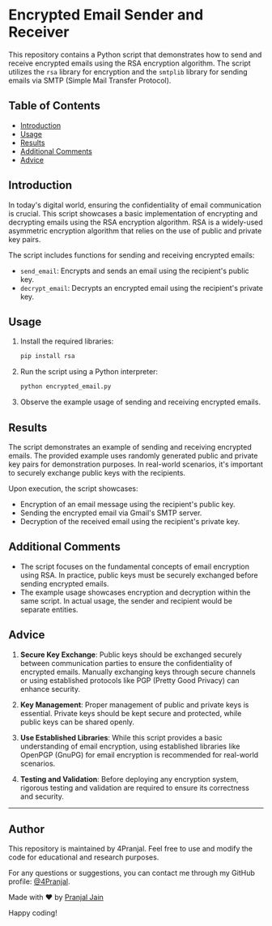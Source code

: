 # Encrypted Email Sender and Receiver

This repository contains a Python script that demonstrates how to send and receive encrypted emails using the RSA encryption algorithm. The script utilizes the `rsa` library for encryption and the `smtplib` library for sending emails via SMTP (Simple Mail Transfer Protocol).

## Table of Contents

- [Introduction](#introduction)
- [Usage](#usage)
- [Results](#results)
- [Additional Comments](#additional-comments)
- [Advice](#advice)

## Introduction

In today's digital world, ensuring the confidentiality of email communication is crucial. This script showcases a basic implementation of encrypting and decrypting emails using the RSA encryption algorithm. RSA is a widely-used asymmetric encryption algorithm that relies on the use of public and private key pairs.

The script includes functions for sending and receiving encrypted emails:
- `send_email`: Encrypts and sends an email using the recipient's public key.
- `decrypt_email`: Decrypts an encrypted email using the recipient's private key.

## Usage

1. Install the required libraries:
   ```bash
   pip install rsa
   ```

2. Run the script using a Python interpreter:
   ```bash
   python encrypted_email.py
   ```

3. Observe the example usage of sending and receiving encrypted emails.

## Results

The script demonstrates an example of sending and receiving encrypted emails. The provided example uses randomly generated public and private key pairs for demonstration purposes. In real-world scenarios, it's important to securely exchange public keys with the recipients.

Upon execution, the script showcases:
- Encryption of an email message using the recipient's public key.
- Sending the encrypted email via Gmail's SMTP server.
- Decryption of the received email using the recipient's private key.

## Additional Comments

- The script focuses on the fundamental concepts of email encryption using RSA. In practice, public keys must be securely exchanged before sending encrypted emails.
- The example usage showcases encryption and decryption within the same script. In actual usage, the sender and recipient would be separate entities.

## Advice

1. **Secure Key Exchange**: Public keys should be exchanged securely between communication parties to ensure the confidentiality of encrypted emails. Manually exchanging keys through secure channels or using established protocols like PGP (Pretty Good Privacy) can enhance security.

2. **Key Management**: Proper management of public and private keys is essential. Private keys should be kept secure and protected, while public keys can be shared openly.

3. **Use Established Libraries**: While this script provides a basic understanding of email encryption, using established libraries like OpenPGP (GnuPG) for email encryption is recommended for real-world scenarios.

4. **Testing and Validation**: Before deploying any encryption system, rigorous testing and validation are required to ensure its correctness and security.

---
## Author

This repository is maintained by 4Pranjal. Feel free to use and modify the code for educational and research purposes.

For any questions or suggestions, you can contact me through my GitHub profile: [@4Pranjal](https://github.com/4Pranjal).

Made with ❤️ by [Pranjal Jain](https://github.com/4Pranjal)

Happy coding!
